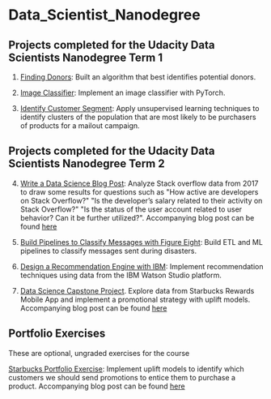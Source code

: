 # Data_Scientist_Nanodegree

## Projects completed for the Udacity Data Scientists Nanodegree Term 1
1. [Finding Donors](https://github.com/MohanCR97/Udacity-Data_Scientist_Nanodegree/tree/master/Finding_Donors_for_CharityML): Built an algorithm that best identifies potential donors.

2. [Image Classifier](https://github.com/MohanCR97/Udacity-Data_Scientist_Nanodegree/tree/master/Developing_an_Image_Classifier_with_Deep%20Learning): Implement an image classifier with PyTorch. 

3. [Identify Customer Segment](https://github.com/MohanCR97/Udacity-Data_Scientist_Nanodegree/tree/master/Identify_customer_segments): Apply unsupervised learning techniques to identify clusters of the population that are most likely to be purchasers of products for a mailout campaign.

## Projects completed for the Udacity Data Scientists Nanodegree Term 2
4. [Write a Data Science Blog Post](https://github.com/MohanCR97/Udacity-Data_Scientist_Nanodegree/tree/master/Stack_overflow_2017_survey_analysis): Analyze Stack overflow data from 2017 to draw some results for questions such as "How active are developers on Stack Overflow?"
"Is the developer’s salary related to their activity on Stack Overflow?"
"Is the status of the user account related to user behavior? Can it be further utilized?". Accompanying blog post can be found [here](https://medium.com/@mohancrskls/are-developers-salaries-influenced-by-their-activity-on-stack-overflow-8dc099b2acd0)

5. [Build Pipelines to Classify Messages with Figure Eight](https://github.com/MohanCR97/Udacity-Data_Scientist_Nanodegree/tree/master/Disaster_response_pipeline): Build ETL and ML pipelines to classify messages sent during disasters. 

6. [Design a Recommendation Engine with IBM](https://github.com/MohanCR97/Udacity-Data_Scientist_Nanodegree/tree/master/Recommendations_with_IBM): Implement recommendation techniques using data from the IBM Watson Studio platform.

7. [Data Science Capstone Project](https://github.com/MohanCR97/Udacity-Data_Scientist_Nanodegree/tree/master/Starbucks_CapstoneProject). Explore data from Starbucks Rewards Mobile App and implement a promotional strategy with uplift models. Accompanying blog post can be found [here](https://mohancr97.github.io/Starbucks_CapstoneProject/)

## Portfolio Exercises
These are optional, ungraded exercises for the course

[Starbucks Portfolio Exercise](https://github.com/MohanCR97/Udacity-Data_Scientist_Nanodegree/tree/master/Starbucks_CapstoneProject): Implement uplift models to identify which customers we should send promotions to entice them to purchase a product. Accompanying blog post can be found [here](https://mohancr97.github.io/Starbucks_CapstoneProject/)
